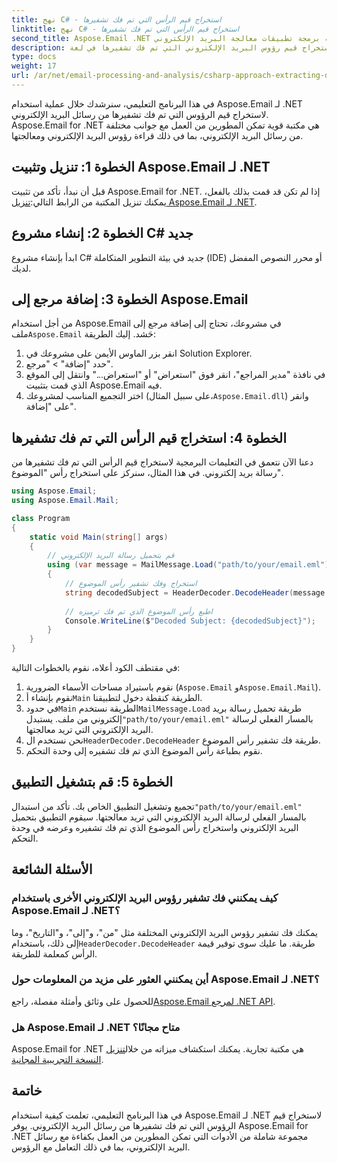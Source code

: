 ```yaml
---
title: نهج C# - استخراج قيم الرأس التي تم فك تشفيرها
linktitle: نهج C# - استخراج قيم الرأس التي تم فك تشفيرها
second_title: Aspose.Email .NET واجهة برمجة تطبيقات معالجة البريد الإلكتروني
description: تعلم كيفية استخراج قيم رؤوس البريد الإلكتروني التي تم فك تشفيرها في لغة C# باستخدام Aspose.Email لـ .NET. دليل شامل مع أمثلة التعليمات البرمجية.
type: docs
weight: 17
url: /ar/net/email-processing-and-analysis/csharp-approach-extracting-decoded-header-values/
---
```


في هذا البرنامج التعليمي، سنرشدك خلال عملية استخدام Aspose.Email لـ .NET لاستخراج قيم الرؤوس التي تم فك تشفيرها من رسائل البريد الإلكتروني. Aspose.Email for .NET هي مكتبة قوية تمكن المطورين من العمل مع جوانب مختلفة من رسائل البريد الإلكتروني، بما في ذلك قراءة رؤوس البريد الإلكتروني ومعالجتها.

## الخطوة 1: تنزيل وتثبيت Aspose.Email لـ .NET

 قبل أن نبدأ، تأكد من تثبيت Aspose.Email for .NET. إذا لم تكن قد قمت بذلك بالفعل، يمكنك تنزيل المكتبة من الرابط التالي:[تنزيل Aspose.Email لـ .NET](https://releases.aspose.com/email/net).

## الخطوة 2: إنشاء مشروع C# جديد

ابدأ بإنشاء مشروع C# جديد في بيئة التطوير المتكاملة (IDE) أو محرر النصوص المفضل لديك.

## الخطوة 3: إضافة مرجع إلى Aspose.Email

 من أجل استخدام Aspose.Email في مشروعك، تحتاج إلى إضافة مرجع إلى ملف`Aspose.Email` حَشد. إليك الطريقة:

1. انقر بزر الماوس الأيمن على مشروعك في Solution Explorer.
2. حدد "إضافة" > "مرجع".
3. في نافذة "مدير المراجع"، انقر فوق "استعراض" أو "استعراض..." وانتقل إلى الموقع الذي قمت بتثبيت Aspose.Email فيه.
4.  اختر التجميع المناسب لمشروعك (على سبيل المثال،`Aspose.Email.dll`) وانقر على "إضافة".

## الخطوة 4: استخراج قيم الرأس التي تم فك تشفيرها

دعنا الآن نتعمق في التعليمات البرمجية لاستخراج قيم الرأس التي تم فك تشفيرها من رسالة بريد إلكتروني. في هذا المثال، سنركز على استخراج رأس "الموضوع".

```csharp
using Aspose.Email;
using Aspose.Email.Mail;

class Program
{
    static void Main(string[] args)
    {
        // قم بتحميل رسالة البريد الإلكتروني
        using (var message = MailMessage.Load("path/to/your/email.eml"))
        {
            // استخراج وفك تشفير رأس الموضوع
            string decodedSubject = HeaderDecoder.DecodeHeader(message.Subject);
            
            // اطبع رأس الموضوع الذي تم فك ترميزه
            Console.WriteLine($"Decoded Subject: {decodedSubject}");
        }
    }
}
```

في مقتطف الكود أعلاه، نقوم بالخطوات التالية:

1. نقوم باستيراد مساحات الأسماء الضرورية (`Aspose.Email` و`Aspose.Email.Mail`).
2.  نقوم بإنشاء أ`Main` الطريقة كنقطة دخول لتطبيقنا.
3.  في حدود`Main` الطريقة نستخدم`MailMessage.Load` طريقة تحميل رسالة بريد إلكتروني من ملف. يستبدل`"path/to/your/email.eml"` بالمسار الفعلي لرسالة البريد الإلكتروني التي تريد معالجتها.
4.  نحن نستخدم ال`HeaderDecoder.DecodeHeader` طريقة فك تشفير رأس الموضوع.
5. نقوم بطباعة رأس الموضوع الذي تم فك تشفيره إلى وحدة التحكم.

## الخطوة 5: قم بتشغيل التطبيق

 تجميع وتشغيل التطبيق الخاص بك. تأكد من استبدال`"path/to/your/email.eml"` بالمسار الفعلي لرسالة البريد الإلكتروني التي تريد معالجتها. سيقوم التطبيق بتحميل البريد الإلكتروني واستخراج رأس الموضوع الذي تم فك تشفيره وعرضه في وحدة التحكم.

## الأسئلة الشائعة

### كيف يمكنني فك تشفير رؤوس البريد الإلكتروني الأخرى باستخدام Aspose.Email لـ .NET؟

 يمكنك فك تشفير رؤوس البريد الإلكتروني المختلفة مثل "من"، و"إلى"، و"التاريخ"، وما إلى ذلك، باستخدام`HeaderDecoder.DecodeHeader` طريقة. ما عليك سوى توفير قيمة الرأس كمعلمة للطريقة.

### أين يمكنني العثور على مزيد من المعلومات حول Aspose.Email لـ .NET؟

 للحصول على وثائق وأمثلة مفصلة، راجع[Aspose.Email لمرجع .NET API](https://reference.aspose.com/email/net).

### هل Aspose.Email لـ .NET متاح مجانًا؟

 Aspose.Email for .NET هي مكتبة تجارية. يمكنك استكشاف ميزاته من خلال[تنزيل النسخة التجريبية المجانية](https://releases.aspose.com/email/net).

## خاتمة

في هذا البرنامج التعليمي، تعلمت كيفية استخدام Aspose.Email لـ .NET لاستخراج قيم الرؤوس التي تم فك تشفيرها من رسائل البريد الإلكتروني. يوفر Aspose.Email for .NET مجموعة شاملة من الأدوات التي تمكن المطورين من العمل بكفاءة مع رسائل البريد الإلكتروني، بما في ذلك التعامل مع الرؤوس.
